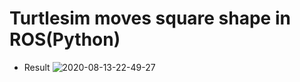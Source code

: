 # Turtlesim moves square shape in ROS(Python)
- Result 
![2020-08-13-22-49-27](https://user-images.githubusercontent.com/53165482/90157459-f527c780-ddb7-11ea-9a3f-66f585d2a814.gif)
